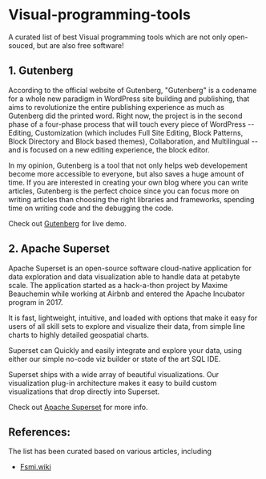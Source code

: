 # Visual-programming-tools
A curated list of best Visual programming tools which are not only open-souced, but are also free software! 


## 1. Gutenberg 


According to the official website of Gutenberg, "Gutenberg" is a codename for a whole new paradigm in WordPress site building and publishing, that aims to revolutionize the entire publishing experience as much as Gutenberg did the printed word. Right now, the project is in the second phase of a four-phase process that will touch every piece of WordPress -- Editing, Customization (which includes Full Site Editing, Block Patterns, Block Directory and Block based themes), Collaboration, and Multilingual -- and is focused on a new editing experience, the block editor. 

In my opinion, Gutenberg is a tool that not only helps web developement become more accessible to everyone, but also saves a huge amount of time. If you are interested in creating your own blog where you can write articles, Gutenberg is the perfect choice since you can focus more on writing articles than choosing the right libraries and frameworks, spending time on writing code and the debugging the code. 

Check out [Gutenberg](https://wordpress.org/gutenberg/) for live demo.

## 2. Apache Superset 

Apache Superset is an open-source software cloud-native application for data exploration and data visualization able to handle data at petabyte scale. The application started as a hack-a-thon project by Maxime Beauchemin while working at Airbnb and entered the Apache Incubator program in 2017.

It is fast, lightweight, intuitive, and loaded with options that make it easy for users of all skill sets to explore and visualize their data, from simple line charts to highly detailed geospatial charts.

Superset can Quickly and easily integrate and explore your data, using either our simple no-code viz builder or state of the art SQL IDE. 

Superset ships with a wide array of beautiful visualizations. Our visualization plug-in architecture makes it easy to build custom visualizations that drop directly into Superset. 

Check out [Apache Superset](https://superset.apache.org/) for more info.


## References: 
The list has been curated based on various articles, including 

- [Fsmi.wiki](https://fsmi.wiki/index.php/Visual_Programming)
